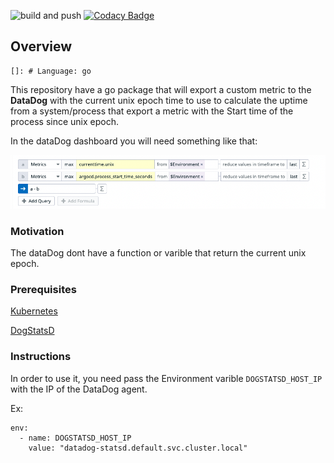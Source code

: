![build and push](https://github.com/mtavaresmedeiros/datadog-custom-metrics/actions/workflows/docker-publish.yml/badge.svg)
[![Codacy Badge](https://app.codacy.com/project/badge/Grade/861a7a61fc0542b18beeee5018d70c72)](https://www.codacy.com/gh/mtavaresmedeiros/datadog-custom-metrics/dashboard?utm_source=github.com&amp;utm_medium=referral&amp;utm_content=mtavaresmedeiros/datadog-custom-metrics&amp;utm_campaign=Badge_Grade)

## Overview

    []: # Language: go

This repository have a go package that will export a custom metric to the **DataDog** with the current unix epoch time to use to calculate the uptime from a system/process that export a metric with the Start time of the process since unix epoch.

In the dataDog dashboard you will need something like that:

![example](/imgs/dashboard.png)

### Motivation
The dataDog dont have a function or varible that return the current unix epoch.

### Prerequisites
[Kubernetes](https://kubernetes.io/)

[DogStatsD](https://docs.datadoghq.com/developers/dogstatsd/?tab=hostagent) 

### Instructions
In order to use it, you need pass the Environment varible `DOGSTATSD_HOST_IP` with the IP of the DataDog agent.

Ex:

```
env:
  - name: DOGSTATSD_HOST_IP
    value: "datadog-statsd.default.svc.cluster.local"
```